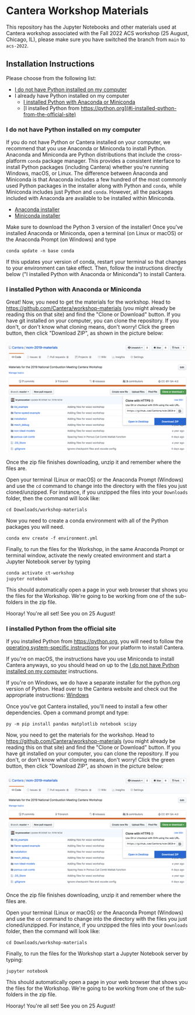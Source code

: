 # Cantera Workshop Materials

This repository has the Jupyter Notebooks and other materials used at Cantera workshop associated with the Fall 2022 ACS workshop (25 August, Chicago, IL), please make sure you have switched the branch from `main` to `acs-2022`.

## Installation Instructions

Please choose from the following list:

* [I do not have Python installed on my computer](#i-do-not-have-python-installed-on-my-computer)
* I already have Python installed on my computer
  * [I installed Python with Anaconda or Miniconda](#i-installed-python-with-anaconda-or-miniconda)
  * [I installed Python from https://python.org](#i-installed-python-from-the-official-site)

### I do not have Python installed on my computer

If you do not have Python or Cantera installed on your computer, we recommend that you use Anaconda or Miniconda to install Python. Anaconda and Miniconda are Python distributions that include the cross-platform `conda` package manager. This provides a consistent interface to install Python packages (including Cantera) whether you're running Windows, macOS, or Linux. The difference between Anaconda and Miniconda is that Anaconda includes a few hundred of the most commonly used Python packages in the installer along with Python and `conda`, while Miniconda includes just Python and `conda`. However, all the packages included with Anaconda are available to be installed within Miniconda.

* [Anaconda installer](https://www.anaconda.com/distribution/)
* [Miniconda installer](https://docs.conda.io/en/latest/miniconda.html)

Make sure to download the Python 3 version of the installer! Once you've installed Anaconda or Miniconda, open a terminal (on Linux or macOS) or the Anaconda Prompt (on Windows) and type

```console
conda update -n base conda
```

If this updates your version of conda, restart your terminal so that changes to your environment can take effect.
Then, follow the instructions directly below ("I installed Python with Anaconda or Miniconda") to install Cantera.

### I installed Python with Anaconda or Miniconda

Great! Now, you need to get the materials for the workshop. Head to <https://github.com/Cantera/workshop-materials> (you might already be reading this on that site) and find the "Clone or Download" button. If you have git installed on your computer, you can clone the repository. If you don't, or don't know what cloning means, don't worry! Click the green button, then click "Download ZIP", as shown in the picture below:

![Download a Zip of the repository](./images/download-repo-zip.png)

Once the zip file finishes downloading, unzip it and remember where the files are.

Open your terminal (Linux or macOS) or the Anaconda Prompt (Windows) and use the `cd` command to change into the directory with the files you just cloned/unzipped. For instance, if you unzipped the files into your `Downloads` folder, then the command will look like:

```console
cd Downloads/workshop-materials
```

Now you need to create a conda environment with all of the Python packages you will need.

```console
conda env create -f environment.yml
```

Finally, to run the files for the Workshop, in the same Anaconda Prompt or terminal window, activate the newly created environment and start a Jupyter Notebook server by typing

```console
conda activate ct-workshop
jupyter notebook
```

This should automatically open a page in your web browser that shows you the files for the Workshop. We're going to be working from one of the sub-folders in the zip file.

Hooray! You're all set! See you on 25 August!

### I installed Python from the official site

If you installed Python from <https://python.org>, you will need to follow the [operating system-specific instructions](https://cantera.org/install) for your platform to install Cantera.

If you're on macOS, the instructions have you use Miniconda to install Cantera anyways, so you should head on up to the [I do not have Python installed on my computer](#i-do-not-have-python-installed-on-my-computer) instructions.

If you're on Windows, we do have a separate installer for the python.org version of Python. Head over to the Cantera website and check out the appropriate instructions: [Windows](https://cantera.org/install/windows-install.html)

Once you've got Cantera installed, you'll need to install a few other dependencies. Open a command prompt and type:

```console
py -m pip install pandas matplotlib notebook scipy
```

Now, you need to get the materials for the workshop. Head to <https://github.com/Cantera/workshop-materials> (you might already be reading this on that site) and find the "Clone or Download" button. If you have git installed on your computer, you can clone the repository. If you don't, or don't know what cloning means, don't worry! Click the green button, then click "Download ZIP", as shown in the picture below:

![Download a Zip of the repository](./images/download-repo-zip.png)

Once the zip file finishes downloading, unzip it and remember where the files are.

Open your terminal (Linux or macOS) or the Anaconda Prompt (Windows) and use the `cd` command to change into the directory with the files you just cloned/unzipped. For instance, if you unzipped the files into your `Downloads` folder, then the command will look like:

```console
cd Downloads/workshop-materials
```

Finally, to run the files for the Workshop start a Jupyter Notebook server by typing:

```console
jupyter notebook
```

This should automatically open a page in your web browser that shows you the files for the Workshop. We're going to be working from one of the sub-folders in the zip file.

Hooray! You're all set! See you on 25 August!

